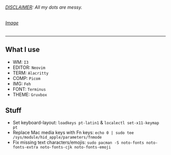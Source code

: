 ###### *<ins>DISCLAIMER</ins>: All my dots are messy.*
###### [Image](https://i.imgur.com/7OPWANM.png)
---
## What I use
- WM: `I3`
- EDITOR: `Neovim`
- TERM: `Alacritty`
- COMP: `Picom`
- IMG: `Feh`
- FONT: `Terminus`
- THEME: `Gruvbox`

## Stuff
- Set keyboard-layout: `loadkeys pt-latin1` & `localectl set-x11-keymap pt`
- Replace Mac media keys with Fn keys: `echo 0 | sudo tee /sys/module/hid_apple/parameters/fnmode`
- Fix missing text characters/emojis: `sudo pacman -S noto-fonts noto-fonts-extra noto-fonts-cjk noto-fonts-emoji`

